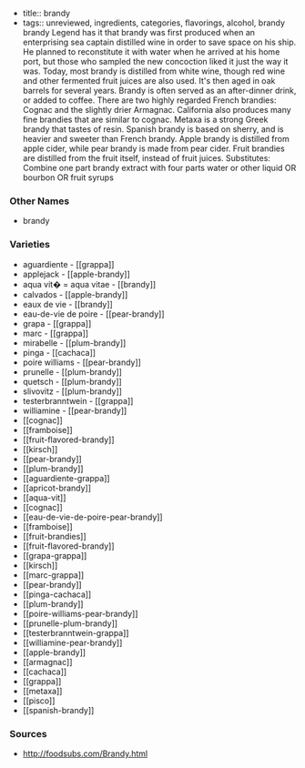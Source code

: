 - title:: brandy
- tags:: unreviewed, ingredients, categories, flavorings, alcohol, brandy
brandy Legend has it that brandy was first produced when an enterprising sea captain distilled wine in order to save space on his ship. He planned to reconstitute it with water when he arrived at his home port, but those who sampled the new concoction liked it just the way it was. Today, most brandy is distilled from white wine, though red wine and other fermented fruit juices are also used. It's then aged in oak barrels for several years. Brandy is often served as an after-dinner drink, or added to coffee. There are two highly regarded French brandies: Cognac and the slightly drier Armagnac. California also produces many fine brandies that are similar to cognac. Metaxa is a strong Greek brandy that tastes of resin. Spanish brandy is based on sherry, and is heavier and sweeter than French brandy. Apple brandy is distilled from apple cider, while pear brandy is made from pear cider. Fruit brandies are distilled from the fruit itself, instead of fruit juices. Substitutes: Combine one part brandy extract with four parts water or other liquid OR bourbon OR fruit syrups

### Other Names

* brandy

### Varieties

* aguardiente - [[grappa]]
* applejack - [[apple-brandy]]
* aqua vit� = aqua vitae - [[brandy]]
* calvados - [[apple-brandy]]
* eaux de vie - [[brandy]]
* eau-de-vie de poire - [[pear-brandy]]
* grapa - [[grappa]]
* marc - [[grappa]]
* mirabelle - [[plum-brandy]]
* pinga - [[cachaca]]
* poire williams - [[pear-brandy]]
* prunelle - [[plum-brandy]]
* quetsch - [[plum-brandy]]
* slivovitz - [[plum-brandy]]
* testerbranntwein - [[grappa]]
* williamine - [[pear-brandy]]
* [[cognac]]
* [[framboise]]
* [[fruit-flavored-brandy]]
* [[kirsch]]
* [[pear-brandy]]
* [[plum-brandy]]
* [[aguardiente-grappa]]
* [[apricot-brandy]]
* [[aqua-vit]]
* [[cognac]]
* [[eau-de-vie-de-poire-pear-brandy]]
* [[framboise]]
* [[fruit-brandies]]
* [[fruit-flavored-brandy]]
* [[grapa-grappa]]
* [[kirsch]]
* [[marc-grappa]]
* [[pear-brandy]]
* [[pinga-cachaca]]
* [[plum-brandy]]
* [[poire-williams-pear-brandy]]
* [[prunelle-plum-brandy]]
* [[testerbranntwein-grappa]]
* [[williamine-pear-brandy]]
* [[apple-brandy]]
* [[armagnac]]
* [[cachaca]]
* [[grappa]]
* [[metaxa]]
* [[pisco]]
* [[spanish-brandy]]

### Sources
* http://foodsubs.com/Brandy.html
